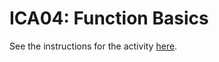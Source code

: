 # ICA04: Function Basics
See the instructions for the activity [here](https://docs.google.com/document/d/1MLW2NLWszsQBRt62pHI3vDX6Qaa7gfmqOUu6GK5FWd8/preview).
